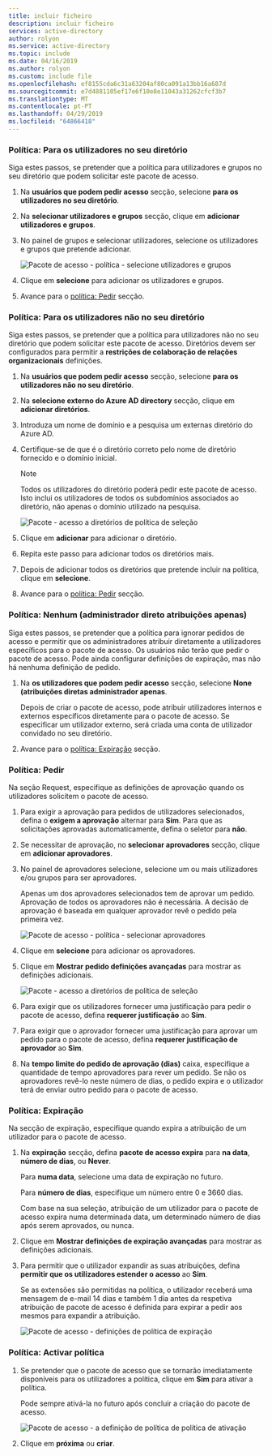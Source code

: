```yaml
---
title: incluir ficheiro
description: incluir ficheiro
services: active-directory
author: rolyon
ms.service: active-directory
ms.topic: include
ms.date: 04/16/2019
ms.author: rolyon
ms.custom: include file
ms.openlocfilehash: ef8155cda6c31a63204af80ca091a13bb16a687d
ms.sourcegitcommit: e7d4881105ef17e6f10e8e11043a31262cfcf3b7
ms.translationtype: MT
ms.contentlocale: pt-PT
ms.lasthandoff: 04/29/2019
ms.locfileid: "64866418"
---
```

### <a name="policy-for-users-in-your-directory"></a>Política: Para os utilizadores no seu diretório

Siga estes passos, se pretender que a política para utilizadores e grupos no seu diretório que podem solicitar este pacote de acesso.

1. Na **usuários que podem pedir acesso** secção, selecione **para os utilizadores no seu diretório**.

1. Na **selecionar utilizadores e grupos** secção, clique em **adicionar utilizadores e grupos**.

1. No painel de grupos e selecionar utilizadores, selecione os utilizadores e grupos que pretende adicionar.

    ![Pacote de acesso - política - selecione utilizadores e grupos](./media/active-directory-entitlement-management-policy/policy-select-users-groups.png)

1. Clique em **selecione** para adicionar os utilizadores e grupos.

1. Avance para o [política: Pedir](#policy-request) secção.

### <a name="policy-for-users-not-in-your-directory"></a>Política: Para os utilizadores não no seu diretório

Siga estes passos, se pretender que a política para utilizadores não no seu diretório que podem solicitar este pacote de acesso. Diretórios devem ser configurados para permitir a **restrições de colaboração de relações organizacionais** definições.

1. Na **usuários que podem pedir acesso** secção, selecione **para os utilizadores não no seu diretório**.

1. Na **selecione externo do Azure AD directory** secção, clique em **adicionar diretórios**.

1. Introduza um nome de domínio e a pesquisa um externas diretório do Azure AD.

1. Certifique-se de que é o diretório correto pelo nome de diretório fornecido e o domínio inicial.

    > [!NOTE]
    > Todos os utilizadores do diretório poderá pedir este pacote de acesso. Isto inclui os utilizadores de todos os subdomínios associados ao diretório, não apenas o domínio utilizado na pesquisa.

    ![Pacote - acesso a diretórios de política de seleção](./media/active-directory-entitlement-management-policy/policy-select-directories.png)

1. Clique em **adicionar** para adicionar o diretório.

1. Repita este passo para adicionar todos os diretórios mais.

1. Depois de adicionar todos os diretórios que pretende incluir na política, clique em **selecione**.

1. Avance para o [política: Pedir](#policy-request) secção.

### <a name="policy-none-administrator-direct-assignments-only"></a>Política: Nenhum (administrador direto atribuições apenas)

Siga estes passos, se pretender que a política para ignorar pedidos de acesso e permitir que os administradores atribuir diretamente a utilizadores específicos para o pacote de acesso. Os usuários não terão que pedir o pacote de acesso. Pode ainda configurar definições de expiração, mas não há nenhuma definição de pedido.

1. Na **os utilizadores que podem pedir acesso** secção, selecione **None (atribuições diretas administrador apenas**.

    Depois de criar o pacote de acesso, pode atribuir utilizadores internos e externos específicos diretamente para o pacote de acesso. Se especificar um utilizador externo, será criada uma conta de utilizador convidado no seu diretório.

1. Avance para o [política: Expiração](#policy-expiration) secção.

### <a name="policy-request"></a>Política: Pedir

Na seção Request, especifique as definições de aprovação quando os utilizadores solicitem o pacote de acesso.

1. Para exigir a aprovação para pedidos de utilizadores selecionados, defina o **exigem a aprovação** alternar para **Sim**. Para que as solicitações aprovadas automaticamente, defina o seletor para **não**.

1. Se necessitar de aprovação, no **selecionar aprovadores** secção, clique em **adicionar aprovadores**.

1. No painel de aprovadores selecione, selecione um ou mais utilizadores e/ou grupos para ser aprovadores.

    Apenas um dos aprovadores selecionados tem de aprovar um pedido. Aprovação de todos os aprovadores não é necessária. A decisão de aprovação é baseada em qualquer aprovador revê o pedido pela primeira vez.

    ![Pacote de acesso - política - selecionar aprovadores](./media/active-directory-entitlement-management-policy/policy-select-approvers.png)

1. Clique em **selecione** para adicionar os aprovadores.

1. Clique em **Mostrar pedido definições avançadas** para mostrar as definições adicionais.

    ![Pacote - acesso a diretórios de política de seleção](./media/active-directory-entitlement-management-policy/policy-advanced-request.png)

1. Para exigir que os utilizadores fornecer uma justificação para pedir o pacote de acesso, defina **requerer justificação** ao **Sim**.

1. Para exigir que o aprovador fornecer uma justificação para aprovar um pedido para o pacote de acesso, defina **requerer justificação de aprovador** ao **Sim**.

1. Na **tempo limite do pedido de aprovação (dias)** caixa, especifique a quantidade de tempo aprovadores para rever um pedido. Se não os aprovadores revê-lo neste número de dias, o pedido expira e o utilizador terá de enviar outro pedido para o pacote de acesso.

### <a name="policy-expiration"></a>Política: Expiração

Na secção de expiração, especifique quando expira a atribuição de um utilizador para o pacote de acesso.

1. Na **expiração** secção, defina **pacote de acesso expira** para **na data**, **número de dias**, ou **Never**.

    Para **numa data**, selecione uma data de expiração no futuro.

    Para **número de dias**, especifique um número entre 0 e 3660 dias.

    Com base na sua seleção, atribuição de um utilizador para o pacote de acesso expira numa determinada data, um determinado número de dias após serem aprovados, ou nunca.

1. Clique em **Mostrar definições de expiração avançadas** para mostrar as definições adicionais.

1. Para permitir que o utilizador expandir as suas atribuições, defina **permitir que os utilizadores estender o acesso** ao **Sim**.

    Se as extensões são permitidas na política, o utilizador receberá uma mensagem de e-mail 14 dias e também 1 dia antes da respetiva atribuição de pacote de acesso é definida para expirar a pedir aos mesmos para expandir a atribuição.

    ![Pacote de acesso - definições de política de expiração](./media/active-directory-entitlement-management-policy/policy-expiration.png)

### <a name="policy-enable-policy"></a>Política: Activar política

1. Se pretender que o pacote de acesso que se tornarão imediatamente disponíveis para os utilizadores a política, clique em **Sim** para ativar a política.

    Pode sempre ativá-la no futuro após concluir a criação do pacote de acesso.

    ![Pacote de acesso - a definição de política de política de ativação](./media/active-directory-entitlement-management-policy/policy-enable.png)

1. Clique em **próxima** ou **criar**.
